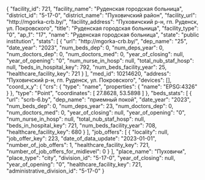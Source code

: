{
    "facility_id": 721,
    "facility_name": "Руденская городская больница",
    "district_id": "5-17-0",
    "district_name": "Пуховичский район",
    "facility_url": "http:\/\/mgorka-crb.by\/",
    "facility_address": "Пуховичский р-н, гп. Руденск, ул. Покровского",
    "title": "Руденская городская больница",
    "facility_type": "0",
    "ap_1": "17",
    "name": "Руденская городская больница",
    "state": "public institution",
    "stats": [
        {
            "url": "http:\/\/mgorka-crb.by\/",
            "dep_name": "25",
            "date_year": "2023",
            "num_beds_dep": 0,
            "num_deps_year": 0,
            "num_doctors_dep": 0,
            "num_doctors_med": 0,
            "year_of_closing": null,
            "year_of_opening": "0",
            "num_nurse_in_hosp": null,
            "total_nub_staf_hosp": null,
            "beds_in_hospital_key": 792,
            "num_beds_facility_year": 25,
            "healthcare_facility_key": 721
        }
    ],
    "med_id": 10214620,
    "address": "Пуховичский р-н, гп. Руденск, ул. Покровского",
    "devices": [],
    "coord_x_y": {
        "crs": {
            "type": "name",
            "properties": {
                "name": "EPSG:4326"
            }
        },
        "type": "Point",
        "coordinates": [
            27.8628,
            53.5898
        ]
    },
    "beds_stats": [
        {
            "url": "scrb-6.by",
            "dep_name": "приемный покой",
            "date_year": "2023",
            "num_beds_dep": 0,
            "num_deps_year": 23,
            "num_doctors_dep": 0,
            "num_doctors_med": 0,
            "year_of_closing": null,
            "year_of_opening": "0",
            "num_nurse_in_hosp": null,
            "total_nub_staf_hosp": null,
            "beds_in_hospital_key": 721,
            "num_beds_facility_year": 708,
            "healthcare_facility_key": 680
        }
    ],
    "job_offers": [
        {
            "locality": null,
            "job_offer_key": 223,
            "date_of_data_update": "2023-01-01",
            "number_of_job_offers": 1,
            "healthcare_facility_key": 721,
            "number_of_job_offers_for_midlevel": 0
        }
    ],
    "place_name": "Пуховичи",
    "place_type": "city",
    "division_id": "5-17-0",
    "year_of_closing": null,
    "year_of_opening": "0",
    "healthcare_facility_key": 721,
    "administrative_division_id": "5-17-0"
}